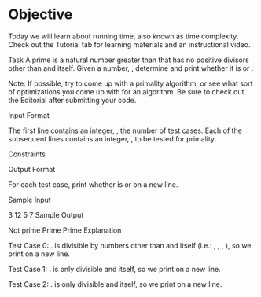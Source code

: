 # Objective
Today we will learn about running time, also known as time complexity. Check out the Tutorial tab for learning materials and an instructional video.

Task
A prime is a natural number greater than  that has no positive divisors other than  and itself. Given a number, , determine and print whether it is  or .

Note: If possible, try to come up with a  primality algorithm, or see what sort of optimizations you come up with for an  algorithm. Be sure to check out the Editorial after submitting your code.

Input Format

The first line contains an integer, , the number of test cases.
Each of the  subsequent lines contains an integer, , to be tested for primality.

Constraints

Output Format

For each test case, print whether  is  or  on a new line.

Sample Input

3
12
5
7
Sample Output

Not prime
Prime
Prime
Explanation

Test Case 0: .
 is divisible by numbers other than  and itself (i.e.: , , , ), so we print  on a new line.

Test Case 1: .
 is only divisible  and itself, so we print  on a new line.

Test Case 2: .
 is only divisible  and itself, so we print  on a new line.